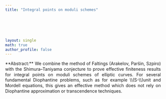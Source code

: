 ```yaml
---
title: "Integral points on moduli schemes"






layout: single
math: true
author_profile: false
---
```

<div style="text-align: justify !important; text-justify: inter-word;" markdown="1">
**Abstract:** We combine the method of Faltings (Arakelov, Par&scaron;in, Szpiro) with the Shimura–Taniyama conjecture to prove eﬀective ﬁniteness results for integral points on moduli schemes of elliptic curves. For several fundamental Diophantine problems, such as for example \\(S-\\)unit and Mordell equations, this gives an eﬀective method which does not rely on Diophantine approximation or transcendence techniques.
